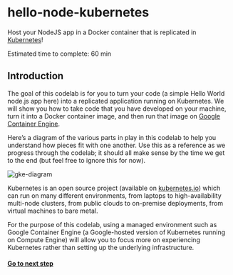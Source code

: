 # hello-node-kubernetes
Host your NodeJS app in a Docker container that is replicated in [Kubernetes](http://kubernetes.io/)!

Estimated time to complete: 60 min

## Introduction

The goal of this codelab is for you to turn your code (a simple Hello World node.js app here) into a replicated
application running on Kubernetes. We will show you how to take code that you have developed on your machine, 
turn it into a Docker container image, and then run that image on [Google Container Engine](https://cloud.google.com/container-engine/).

Here’s a diagram of the various parts in play in this codelab to help you understand how pieces fit with one another. 
Use this as a reference as we progress through the codelab; it should all make sense by the time we get to the end 
(but feel free to ignore this for now).

![gke-diagram](https://cloud.githubusercontent.com/assets/3506071/14581350/cd6d65ca-03b8-11e6-993f-2cbb0d50f149.png)

Kubernetes is an open source project (available on [kubernetes.io](http://kubernetes.io/)) which can run on many different 
environments, from laptops to high-availability multi-node clusters, from public clouds to on-premise deployments, 
from virtual machines to bare metal.

For the purpose of this codelab, using a managed environment such as Google Container Engine (a Google-hosted version of 
Kubernetes running on Compute Engine) will allow you to focus more on experiencing Kubernetes rather than setting up the 
underlying infrastructure.

#### [Go to next step](step2.md)
